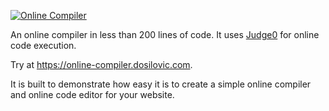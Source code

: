 [![Online Compiler](https://imgur.com/n29k3up.png)](https://online-compiler.dosilovic.com)

An online compiler in less than 200 lines of code. It uses [Judge0](https://judge0.com) for online code execution.

Try at https://online-compiler.dosilovic.com.

It is built to demonstrate how easy it is to create a simple online compiler and online code editor for your website.
